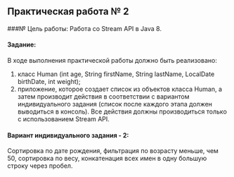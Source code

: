 ## Практическая работа № 2
###№ Цель работы: Работа со Stream API в Java 8.
#### Задание:
В ходе выполнения практической работы должно быть реализовано:
1) класс Human (int age, String firstName, String 
lastName, LocalDate birthDate, int weight); 
2) приложение, которое создает список из объектов класса Human, а 
затем производит действия в соответствии с вариантом индивидуального 
задания (список после каждого этапа должен выводиться в консоль).
Все действия должны производиться только с использованием Stream 
API.
#### Вариант индивидуального задания - 2:

Сортировка по дате рождения, фильтрация по возрасту меньше, чем 50, сортировка по весу, конкатенация всех имен в одну большую строку через пробел.
